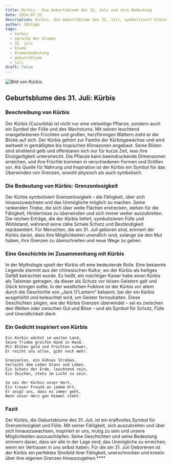 ```yaml
---
title: Kürbis - Die Geburtsblume des 31. Juli und ihre Bedeutung
date: 2024-07-31
description: Kürbis, die Geburtsblume des 31. Juli, symbolisiert Grenzenlosigkeit. Erfahre mehr über ihre Geschichte, Bedeutung und Symbolik in der Sprache der Blumen.
author: 365tage
tags:
  - kürbis
  - sprache der blumen
  - 31. juli
  - blume
  - blumenbedeutung
  - geburtsblume
  - juli
draft: false
---
```


![Bild von Kürbis](https://cdn.pixabay.com/photo/2018/08/08/12/05/pumpkin-flower-3592007_640.jpg#center)

## Geburtsblume des 31. Juli: Kürbis

### Beschreibung von Kürbis

Der Kürbis (Cucurbita) ist nicht nur eine vielseitige Pflanze, sondern auch ein Symbol der Fülle und des Wachstums. Mit seinen leuchtend orangefarbenen Früchten und großen, herzförmigen Blättern zieht er die Blicke auf sich. Der Kürbis gehört zur Familie der Kürbisgewächse und wird weltweit in gemäßigten bis tropischen Klimazonen angebaut. Seine Blüten sind strahlend gelb und offenbaren sich nur für kurze Zeit, was ihre Einzigartigkeit unterstreicht. Die Pflanze kann beeindruckende Dimensionen erreichen, und ihre Früchte kommen in verschiedenen Formen und Größen vor. Als Quelle für Nahrung und Inspiration ist der Kürbis ein Symbol für das Überwinden von Grenzen, sowohl physisch als auch symbolisch.

### Die Bedeutung von Kürbis: Grenzenlosigkeit

Der Kürbis symbolisiert Grenzenlosigkeit – die Fähigkeit, über sich hinauszuwachsen und das Unmögliche möglich zu machen. Seine rankenden Triebe, die sich über weite Flächen erstrecken, stehen für die Fähigkeit, Hindernisse zu überwinden und sich immer weiter auszubreiten. Die reichen Erträge, die der Kürbis liefert, symbolisieren Fülle und Wohlstand, während seine zähe Schale Schutz und Beständigkeit repräsentiert. Für Menschen, die am 31. Juli geboren sind, erinnert der Kürbis daran, dass ihre Möglichkeiten unendlich sind, solange sie den Mut haben, ihre Grenzen zu überschreiten und neue Wege zu gehen.

### Eine Geschichte im Zusammenhang mit Kürbis

In der Mythologie spielt der Kürbis oft eine bedeutende Rolle. Eine bekannte Legende stammt aus der chinesischen Kultur, wo der Kürbis als heiliges Gefäß betrachtet wurde. Es heißt, ein mächtiger Kaiser habe einen Kürbis als Talisman getragen, da dieser als Schutz vor bösen Geistern galt und Glück bringen sollte. In der westlichen Folklore ist der Kürbis vor allem durch die Geschichte von „Jack O’Lantern“ bekannt, bei der ein Kürbis ausgehöhlt und beleuchtet wird, um Geister fernzuhalten. Diese Geschichten zeigen, wie der Kürbis Grenzen überwindet – sei es zwischen den Welten oder zwischen Gut und Böse – und als Symbol für Schutz, Fülle und Unendlichkeit dient.

### Ein Gedicht inspiriert von Kürbis

```
Ein Kürbis wächst im weiten Land,  
Seine Triebe greifen Hand in Hand.  
Mit Blüten gold und Früchten schwer,  
Er reicht uns alles, gibt noch mehr.  

Grenzenlos, ein kühnes Streben,  
Verleiht dem Leben Glanz und Leben.  
Ein Schatz der Erde, leuchtend rein,  
Ein Zeichen, stets im Licht zu sein.  

So sei der Kürbis unser Hort,  
Ein treuer Freund an jedem Ort.  
Er zeigt uns, dass es immer geht,  
Wenn unser Herz gen Himmel steht.  
```

### Fazit

Der Kürbis, die Geburtsblume des 31. Juli, ist ein kraftvolles Symbol für Grenzenlosigkeit und Fülle. Mit seiner Fähigkeit, sich auszubreiten und über sich hinauszuwachsen, inspiriert er uns, mutig zu sein und unsere Möglichkeiten auszuschöpfen. Seine Geschichten und seine Bedeutung erinnern daran, dass wir alle in der Lage sind, das Unmögliche zu erreichen, wenn wir Vertrauen in uns selbst haben. Für die am 31. Juli Geborenen ist der Kürbis ein perfektes Sinnbild ihrer Fähigkeit, unerschrocken und kreativ über ihre eigenen Grenzen hinauszugehen.****